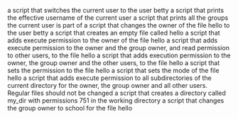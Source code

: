 a script that switches the current user to the user betty
a script that prints the effective username of the current user
a script that prints all the groups the current user is part of
a script that changes the owner of the file hello to the user betty
a script that creates an empty file called hello
a script that adds execute permission to the owner of the file hello
a script that adds execute permission to the owner and the group owner, and read permission to other users, to the file hello
a script that adds execution permission to the owner, the group owner and the other users, to the file hello
a script that sets the permission to the file hello
a script that sets the mode of the file hello
a script that adds execute permission to all subdirectories of the current directory for the owner, the group owner and all other users. Regular files should not be changed
a script that creates a directory called my_dir with permissions 751 in the working directory
a script that changes the group owner to school for the file hello
